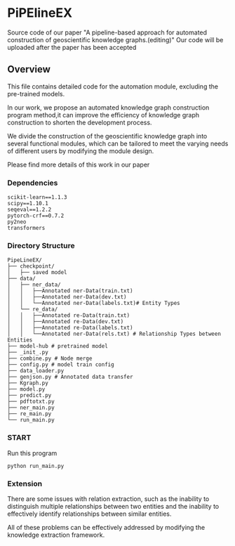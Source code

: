 # PiPElineEX
Source code of our paper "A pipeline-based approach for automated construction of geoscientific knowledge graphs.(editing)"
Our code will be uploaded after the paper has been accepted

## Overview
This file contains detailed code for the automation module, excluding the pre-trained models.

In our work, we propose an automated knowledge graph construction program method,it can improve the efficiency of knowledge graph construction to shorten the development process.

We divide the construction of the geoscientific knowledge graph into several functional modules, which can be tailored to meet the varying needs of different users by modifying the module design.

Please find more details of this work in our paper


### Dependencies
```
scikit-learn==1.1.3
scipy==1.10.1
seqeval==1.2.2
pytorch-crf==0.7.2
py2neo
transformers
```

### Directory Structure
```
PipeLineEX/
├── checkpoint/
│   ├── saved model
├── data/
│   ├── ner_data/
│   │   ├──Annotated ner-Data(train.txt)
│   │   ├──Annotated ner-Data(dev.txt)
│   │   └──Annotated ner-Data(labels.txt)# Entity Types
│   └── re_data/
│   │   ├──Annotated re-Data(train.txt)
│   │   ├──Annotated re-Data(dev.txt)
│   │   ├──Annotated re-Data(labels.txt)
│   │   └──Annotated ner-Data(rels.txt) # Relationship Types between Entities
├── model-hub # pretrained model
├── _init_.py
├── combine.py # Node merge
├── config.py # model train config
├── data_loader.py 
├── genjson.py # Annotated data transfer
├── Kgraph.py  
├── model.py 
├── predict.py 
├── pdftotxt.py 
├── ner_main.py
├── re_main.py
└── run_main.py
```

### START
Run this program
```
python run_main.py
```

### Extension

There are some issues with relation extraction, such as the inability to distinguish multiple relationships between two entities and the inability to effectively identify relationships between similar entities. 

All of these problems can be effectively addressed by modifying the knowledge extraction framework.
